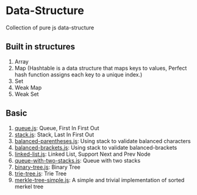 # Data-Structure
Collection of pure js data-structure

## Built in structures
1. Array
1. Map (Hashtable is a data structure that maps keys to values, Perfect hash function assigns each key to a unique index.)
1. Set
1. Weak Map
1. Weak Set



## Basic

1. [queue.js](queue.js): Queue, First In First Out
1. [stack.js](stack.js): Stack, Last In First Out
1. [balanced-parentheses.js](balanced-parentheses.js): Using stack to validate balanced characters
1. [balanced-brackets.js](balanced-brackets.js): Using stack to validate balanced-brackets
1. [linked-list.js](linked-list.js): Linked List, Support Next and Prev Node
1. [queue-with-two-stacks.js](queue-with-two-stack.js): Queue with two stacks
1. [binary-tree.js](binary-tree.js): Binary Tree
1. [trie-tree.js](trie-tree.js): Trie Tree
1. [merkle-tree-simple.js](merkle-tree-simple.js): A simple and trivial implementation of sorted merkel tree

